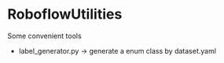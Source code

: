 # RoboflowUtilities
Some convenient tools
- label_generator.py -> generate a enum class by dataset.yaml